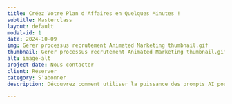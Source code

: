 ```yaml
---
title: Créez Votre Plan d'Affaires en Quelques Minutes !
subtitle: Masterclass
layout: default
modal-id: 1
date: 2024-10-09
img: Gerer processus recrutement Animated Marketing thumbnail.gif
thumbnail: Gerer processus recrutement Animated Marketing thumbnail.gif
alt: image-alt
project-date: Nous contacter
client: Réserver
category: S'abonner
description: Découvrez comment utiliser la puissance des prompts AI pour rédiger un plan d'affaires complet et structuré en un temps record. Cette masterclass vous offre des techniques innovantes pour générer des idées, structurer votre plan et peaufiner chaque détail grâce à l'IA. Plus de perte de temps, lancez-vous dans l'entrepreneuriat dès aujourd'hui avec un plan solide et percutant.

---
```

